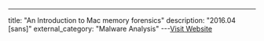 ---
title: "An Introduction to Mac memory forensics"
description: "2016.04 [sans]"
external_category: "Malware Analysis"
---[Visit Website](https://isc.sans.edu/forums/diary/An+Introduction+to+Mac+memory+forensics/20989/)

